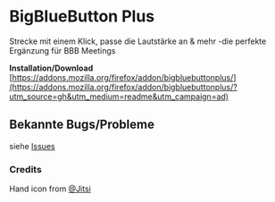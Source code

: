 # BigBlueButton Plus
Strecke mit einem Klick, passe die Lautstärke an & mehr -die perfekte Ergänzung für BBB Meetings

**Installation/Download** [https://addons.mozilla.org/firefox/addon/bigbluebuttonplus/](https://addons.mozilla.org/firefox/addon/bigbluebuttonplus/?utm_source=gh&utm_medium=readme&utm_campaign=ad)

## Bekannte Bugs/Probleme
siehe [Issues](https://github.com/Jo0001/BigBlueButtonPlus/issues)

### Credits
Hand icon from [@Jitsi](https://github.com/jitsi/jitsi-meet)
